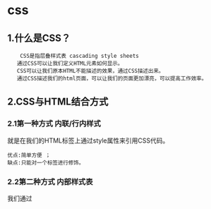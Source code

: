 # css

## 1.什么是CSS？

```
	CSS是指层叠样式表 cascading style sheets
​	通过CSS可以让我们定义HTML元素如何显示。
​	CSS可以让我们原本HTML不能描述的效果，通过CSS描述出来。
​	通过CSS描述我们的html页面，可以让我们的页面更加漂亮，可以提高工作效率。
```

## 2.CSS与HTML结合方式

### 2.1第一种方式 内联/行内样式

就是在我们的HTML标签上通过style属性来引用CSS代码。

```
优点:简单方便 ；
缺点:只能对一个标签进行修饰。
```

### 2.2第二种方式 内部样式表

我们通过<style>标签来声明我们的CSS. 通常<style>标签我们推荐写在head和body之间，

也就是“脖子”的位置

```
	优点:可以通过多个标签进行统一的样式设置

​	缺点: 它只能在本页面上进行修饰

​	语法： 选择器 {属性:值;属性:值}
```

```
。。。
</head>
<style>
    div{
        color: red;
    }
</style>
<body>
    <div><h1><font face ="字魂49号-逍遥行书">顶部导航区域</font></h1>></div>
    。。。
```

### 2.3第三种方式 外部样式表

1.我们需要单独定义一个CSS文件,注意CSS文件的后缀名就是.css

​	在<head>中使用<link>标签引用外部的css文件

```
<link rel="stylesheet" href="css文件路径">
```

2.还可以使用另一种引入css文件的方式：

```
<style> 
	@import 'css/css01.css' 
</style>
```

关于外部导入css使用<link>与@import的区别? 

```
(1).加载顺序不同

​		@import方式导入会先加载html，然后才导入css样式，那么如果网络条件不好，就会先看到			没有修饰的页面，然后才看到修饰后的页面。

​		如果使用link方式，它会先加载样式表，也就是说，我们看到的直接就是修饰的页面；

(2).@import方式导入css样式，它是不支持javascript的动态修改的。而link支持。

三种样式表的优先级：满足就近原则：
	内联 > 内部 > 外部
```

## 3.CSS的使用

### 3.1.css中选择器

#### 3.1.1元素(标签)选择器

它可以对页面上相同的标签进行统一的设置，它描述的就是标签的名称.

#### 3.1.2类选择器

在使用时使用"."来描述，它描述的是元素上的class属性值

####  3.1.3id选择器

它只能选择一个元素，使用 "#" 引入，引用的是元素的id属性值。

id选择器，比类选择器更具有唯一性

```
css_01.css
h2{
    color: rgb(89, 0, 255);
    font: face="字魂49号-逍遥行书";
}

#a{
    color: blue;
}
.b{
    color: red;
}

test.html
<body>  
    <h2>hello world</h2>
    <p id = "a">我是a</p>
    <p class="b">我是b</p>
</body>
```

#### 3.1.4选择器组

逗号表示，谁和谁。

例如，我有手机，你有手机，他也有手机，一条一条写太麻烦，就可以合并编写

```
我,你,他{
	手机 
}

#a,.b{
    color: blue;
}
```

#### 3.1.5派生选择器

子代：父子关系（隔代不管）

后代：父子孙，曾孙，从孙...

![image-20200910142529913](C:\Users\羽丶寂\AppData\Roaming\Typora\typora-user-images\image-20200910142529913.png)



#### 3.1.6CSS伪类

CSS伪类可对css的选择器添加一些特殊效果

```
伪类属性列表：

​	:active 向被激活的元素添加样式。

​	:hover 当鼠标悬浮在元素上方时，向元素添加样式。

​	:link 向未被访问的链接添加样式。

​	:visited 向已被访问的链接添加样式。

​	:first-child 向元素的第一个子元素添加样式。
```

超链接的伪类：要遵守使用顺序，爱恨原则 LoVeHAte，lvha

```
a:link {color: #FF0000} /* 未访问的链接 */ 
a:visited {color: #00FF00} /* 已访问的链接 */ 
a:hover {color: #FF00FF} /* 鼠标移动到链接上 */ 
a:active {color: #0000FF} /* 选定的链接 */
```

### 3.2 CSS基本属性

#### 3.2.1文本属性

```
	指定字体：font-family : value;

​	字体大小：font-size : value;

		px：像素
		em：倍数

​	字体加粗：font-weight : normal/bold;

​	文本颜色：color : value;

​	文本排列：text-align : left/right/center;

​	文字修饰：text-decoration : none/underline;

​	行高：line-height : value;

​	首行文本缩进：text-indent : value （2em）;
```

#### 3.2.2背景属性

CSS 允许应用纯色作为背景，也允许使用背景图像创建相当复杂的效果。

```
	background-color 设置元素的背景颜色。
​	background-image 把图像设置为背景。
		
		background-image: url('img/1.jpg');
		
​background-repeat 设置背景图像的墙纸效果，是否及如何重复

    repeat：在垂直方向和水平方向重复，为重复值
    repeat-x：仅在水平方向重复
    repeat-y：仅在垂直方向重复
    no-repeat：仅显示一次
    
​background-position 设置背景图像的起始位置
    1：控制水平方向 x轴： 正值，向右移动； 负值，向左移动
    2：控制垂直方向 y轴： 正值，向下移动； 负值，向上移动

	/* 图片向左移动50px，向下移动100px （可以为负值） */ 
	background-position:50px 100px;
	
​background-attachment 背景图像是否固定或者随着页面的其余部分滚动

    默认值是 scroll：默认情况下，背景会随文档滚动
    可取值为 fixed：背景图像固定，并不会随着页面的其余部分滚动，常用于实现称为水印的图像
    
    background-attachment: fixed;
```

#### 3.2.3列表属性

```
CSS列表属性作用如下：

​	设置不同的列表项标记为有序列表:<ol>
​	设置不同的列表项标记为无序列表<ul>
​	其中，<li>为分支项
​	设置列表项标记为图像


有两种类型的列表：

​	无序列表 - 列表项标记用特殊图形（如小黑点、小方框等）
​	有序列表 - 列表项的标记有数字或字母

使用CSS，可以列出进一步的样式，并可用图像作列表项标记。
list-style-type:url('img/list-img-1.gif');

ul:
    ​	none：无标记。（去除标记）
    ​	disc：默认。标记是实心圆。
    ​	circle：标记是空心圆。
    ​	square：标记是实心方块。
    
ol:
    ​	decimal：标记是数字。
    ​	decimal-leading-zero：0开头的数字标记。(01, 02, 03, 等。)
    ​	lower-roman：小写罗马数字(i, ii, iii, iv, v, 等。)
    ​	upper-roman：大写罗马数字(I, II, III, IV, V, 等。)
    ​	lower-alpha：小写英文字母The marker is lower-alpha (a, b, c, d, e,等。)
    ​	upper-alpha：大写英文字母The marker is upper-alpha (A, B, C, D, E,等。)
```

```
<style>
    li{
    float: left;/*纵向水平*/
    width: 150px;/*li的宽度*/
    list-style-type: none;/*去除原点*/
    background: black;/*背景色*/
    color: white;/*字体颜色*/
    font-family: "字魂49号-逍遥行书";/*字体样式*/
    text-align: center;/*文字居中对齐*/
    line-height: 40px;/*行高*/
    font-size: 1.1em;/*字体大小*/
    cursor: pointer;/*鼠标样式*/
}
li:hover{
    /*悬停*/
    background: orange;
    font-weight: bold;
    line-height: 48px;
}
</style>
<body>
    <ul>
        <li>Java</li>
        <li>python</li>
        <li>c++</li>
    </ul>
</body>
```



#### 3.2.4 边框属性

CSS边框属性允许你指定一个元素边框的样式和颜色

```
div{
	border-width: 20px; 
	border-color: green; 
	border-style: outset; 
}
```

```
border-style取值：

​	dotted：定义一个点线边框
​	dashed：定义一个虚线边框
​	solid：定义实线边框
​	double：定义两个边框，两个边框的宽度和border-width的值相同
​	groove：定义3D沟槽边框。效果取决于边框的颜色值
​	ridge：定义3D脊边框。效果取决于边框的颜色值
​	insert：定义一个3D的嵌入边框，效果取决于边框的颜色值
​	outset：定义一个3D突出边框。效果取决于边框的颜色值
```

#### 3.2.5轮廓属性

```
轮廓（outline）是绘制于元素周围的一条线，位于边框边缘的外围，可起到突出元素的作用。

轮廓和边框的区别：

​	边框 (border) 可以是围绕元素内容和内边距的一条或多条线；
​	轮廓（outline）是绘制于元素周围的一条线，位于边框边缘的外围，可起到突出元素的作用。

CSS outline 属性规定元素轮廓的样式、颜色和宽度。
```

#### 3.2.6盒子模型

所有HTML元素可以看作盒子，在CSS中，"box model"这一术语是用来设计和布局时使用。

CSS盒子模型本质上是一个盒子，封装周围的HTML元素，它包括：边距，边框，填充，和实际内容。

盒子模型允许我们在其它元素和周围元素边框之间的空间放置元素。

下面的图片说明了盒子模型(Box Model)：

![image-20200910160506095](C:\Users\羽丶寂\AppData\Roaming\Typora\typora-user-images\image-20200910160506095.png)

```
	margin(外边距) - 盒子与盒子之间的距离
​	border(边框) - 盒子的保护壳
​	padding(内边距/填充) - 内填充，盒子边与内容之间的距离
​	content(内容) - 盒子的内容，显示的文本或图像
```

### 3.3 CSS定位

#### 3.3.1默认定位

块级元素：h1~h6，p, div 等，自上而下，垂直排列（自动换行）；可以改变宽高

![image-20200910160941289](C:\Users\羽丶寂\AppData\Roaming\Typora\typora-user-images\image-20200910160941289.png)

行内元素：a,b,span,等，从左向右，水平排列（不会换行）；不能改变宽高

![image-20200910160955439](C:\Users\羽丶寂\AppData\Roaming\Typora\typora-user-images\image-20200910160955439.png)

行内块元素：input,img等，从左向右，水平排列（自动换行）；可以改变宽高

![image-20200910161009101](C:\Users\羽丶寂\AppData\Roaming\Typora\typora-user-images\image-20200910161009101.png)



#### 3.3.2浮动定位

```
让元素“飞”起来。不仅可以靠着左边或右边。还可以消除“块级”的霸道特性（独自占一行）。
float取值：
	
​	none ：不浮动
​	left：贴着左边 浮动
​	right：贴着右边 浮动
```

<img src="C:\Users\羽丶寂\AppData\Roaming\Typora\typora-user-images\image-20200910161233068.png" alt="image-20200910161233068" style="zoom:67%;" />



#### 3.3.3相对定位

和原来的位置进行比较，进行移动定位（偏移）

<img src="C:\Users\羽丶寂\AppData\Roaming\Typora\typora-user-images\image-20200910171118333.png" alt="image-20200910171118333" style="zoom:50%;" />



**3.3.4** **绝对定位**

本元素与已定位的祖先元素的距离

如果父级元素定位了，就以父级为参照物；

如果父级没定位，找爷爷级，爷爷定位了，以爷爷为参照物。

如果爷爷没定位，继续向上找，都没定位的话，body是最终选择。

```
<div class="yeye"> 
	<div class="father"> 
		<div class="a">1</div> 
		<div class="b">2</div> 
		<div class="c">3</div>
	</div> 
</div>
```

<img src="C:\Users\羽丶寂\AppData\Roaming\Typora\typora-user-images\image-20200910205200879.png" alt="image-20200910205200879" style="zoom:67%;" />

<img src="C:\Users\羽丶寂\AppData\Roaming\Typora\typora-user-images\image-20200910205344693.png" alt="image-20200910205344693" style="zoom:67%;" />

#### 3.3.5 固定定位

将元素的内容固定在页面的某个位置，当用户向下滚动页面时元素框并不随着移动

<img src="C:\Users\羽丶寂\AppData\Roaming\Typora\typora-user-images\image-20200910205546755.png" alt="image-20200910205546755" style="zoom:67%;" />

#### 3.3.6 z-index

如果有重叠元素，使用z轴属性，定义上下层次。

<img src="C:\Users\羽丶寂\AppData\Roaming\Typora\typora-user-images\image-20200910205618895.png" alt="image-20200910205618895" style="zoom:67%;" />

```
注意：
​	z轴属性，要配合相对或绝对定位来使用。
​	z值没有额定数值（整型就可以，具体用数字几，悉听尊便）
```

## 4. CSS3

### 4.1 圆角

```
border-radius：左上 右上 右下 左下;
border-radius：四个角;
border-radius：50%; 圆形
```

#### 4.2 盒子阴影

```
box-shadow：1 2 3 4 5;

​	1：水平偏移
​	2：垂直偏移
​	3：模糊半径
​	4：扩张半径
​	5：颜色
```

### 4.3 渐变

#### 4.3.1 线性渐变/水平渐变

```
background:linear-gradient([方向/角度]，颜色列表)；

.a1 {background: linear-gradient(red,black); }
.a2 {background: linear-gradient(red,black,pink, green); }
.a3 {background: linear-gradient(to left,red,black); }
.a4 {background: linear-gradient(to top left,red,black); }
.a5 {background: linear-gradient(30deg,red,black); }
```

#### 4.3.2 径向渐变

以圆心向外发散

```
background: radial-gradient(颜色列表);

.a1 { background: radial-gradient(red, black); }
.a2 { background: radial-gradient(red, black, pink, green); }
.a3 { border-radius: 50%; background: radial-gradient(red, black); }
```

### 4.4 背景

#### 4.4.1 背景位置

```
background-origin：指定了背景图像的位置区域

​	border-box : 背景贴边框的边
​	padding-box : 背景贴内边框的边
​	content-box : 背景贴内容的边

div { 
	background: url("img/1.jpg") no-repeat; 
	width: 200px; 
	height: 80px; 
	margin: 20px; 
	border: 10px dashed black; 
	padding: 20px; 
}
.a {
	background-origin: border-box; 
}
.b {background-origin: padding-box; }
.c {background-origin: content-box; }
```

#### 4.4.2 背景裁切

```
background-clip: 

​	border-box 边框开切
​	padding-box 内边距开切
​	content-box 内容开切
<style> 
	div { 
		width: 200px; height: 80px;
        border: 10px dashed red; 
        background-color: darkcyan; 
        margin: 20px; 
        padding: 20px; 
    }
    .a {background-clip: border-box; }
    .b {background-clip: padding-box; }
    .c {background-clip: content-box; }
</style>
```

#### 4.4.3 背景大小

```
background-size: 

​	cover 缩放成完全【覆盖】背景区域最小大小
​	contain 缩放成完全【适应】背景区域最大大小

div { 
    background: url("img/1.jpg") no-repeat; 
    width: 200px; 
    height: 100px; 
    border: 2px solid red; 
    margin: 20px; 
}
.a {
    background-size: cover; /* 完全覆盖 */ 
}
.b {
    background-size: contain; /* 完全适应 */
 }
```

### 4.5 过渡动画

#### 4.5.1 过渡

```
从一个状态到另一个状态，中间的“缓慢”过程；
缺点是，控制不了中间某个时间点。
transition｛1 2 3 4｝ 

​	1：过渡或动画模拟的css属性
​	2：完成过渡所使用的时间（2s内完成）
​	3：过渡函数。。。
		linear：匀速
		ease：渐慢
		ease-in：加速
		ease-out：减速
		ease-in-out：先加速后减速
​	4：过渡开始出现的延迟时间
	transition: width 2s ease 1s;
```

![image-20200910215739662](C:\Users\羽丶寂\AppData\Roaming\Typora\typora-user-images\image-20200910215739662.png)

```
<style> 
    div{
        width: 100px;
        height: 50px; 
        border: 2px solid red; /*边框*/
 
    }
    .a{ transition: width 2s ease-in-out 0s; /*1秒过后，div在2秒内匀速缓慢的变宽*/ 
        
    }
    div:hover{ 
        width: 500px;
    } /*触发div变宽*/ 
</style>
```

#### 4.5.2 动画

```
从一个状态到另一个状态，过程中每个时间点都可以控制。

​	关键帧：@keyframes 动画帧 { from{} to{} } 或者{ 0%{} 20%{}... }
​	动画属性：animation{ 1 , 2 , 3 , 4 , 5 
		1：动画帧
		2：执行时间
		3：过渡函数
		4：动画执行的延迟（可省略）
		5：动画执行的次数
```

```
需求1：一个 元素从左向右移动，3秒内执行2次 
	@keyframes x{ 
		from{ margin-left: 0px;} 
		to{ margin-left: 550px;} 
	}
	img{
		animation: x 3s linear 2; 
	}
需求2：一个 元素从左向右移动，3秒内执行完成。无限次交替执行

​	infinite：无限次
​	alternate：来回执行（交替，一去一回，算两次）

    <style> 
        .wai{width: 600px; height: 100px; border: 2px solid red; }
        .nei{width: 40px; height: 80px; margin: 5px; background: red; }

        @keyframes x2{ 
            0%{ margin-left: 0px; } 
            25%{ background: yellowgreen; } 
            50%{ background: goldenrod; } 
            75%{ background: palevioletred;} 
            100%{background: coral; margin-left: 550px; } 
        }
        .nei{animation: x2 3s linear infinite alternate; }
    </style>
    <body>
        <div class="wai"> 
            <div class="nei"></div> 
        </div>
    </body>
```







